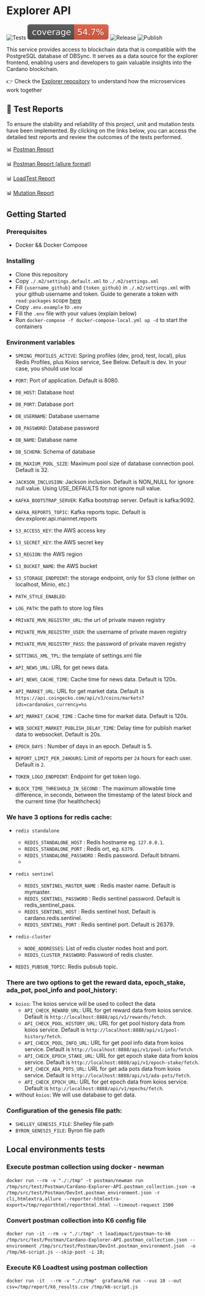 # Explorer API

<p align="left">
<img alt="Tests" src="https://github.com/cardano-foundation/cf-explorer-api/actions/workflows/tests.yaml/badge.svg?branch=main" />
<img alt="Coverage" src="https://github.com/cardano-foundation/cf-explorer-api/blob/gh-pages/badges/jacoco.svg?raw=true" />
<img alt="Release" src="https://github.com/cardano-foundation/cf-explorer-api/actions/workflows/release.yaml/badge.svg?branch=main" />
<img alt="Publish" src="https://github.com/cardano-foundation/cf-explorer-api/actions/workflows/publish.yaml/badge.svg?branch=main" />
</p>

This service provides access to blockchain data that is compatible with the PostgreSQL database of DBSync. It serves as a data source for the explorer frontend, enabling users and developers to gain valuable insights into the Cardano blockchain.

👉 Check the [Explorer repository](https://github.com/cardano-foundation/cf-explorer) to understand how the microservices work together

## 🧪 Test Reports

To ensure the stability and reliability of this project, unit and mutation tests have been implemented. By clicking on the links below, you can access the detailed test reports and review the outcomes of the tests performed.

📊 [Postman Report](https://cardano-foundation.github.io/cf-explorer-api/html-report/reporthtml.html)

📊 [Postman Report (allure format)](https://cardano-foundation.github.io/cf-explorer-api/allure-report/)

📊 [LoadTest Report](https://cardano-foundation.github.io/cf-explorer-api/loadtest-report/k6_results.csv)

📊 [Mutation Report](https://cardano-foundation.github.io/cf-explorer-api/mutation-report/)
 
## Getting Started

### Prerequisites

- Docker && Docker Compose

### Installing

- Clone this repository
- Copy `./.m2/settings.default.xml` to `./.m2/settings.xml` 
- Fill `{username_github}` and `{token_github}` in `./.m2/settings.xml` with your github username and token. Guide to generate a token with `read:packages` scope [here](https://docs.github.com/en/authentication/keeping-your-account-and-data-secure/creating-a-personal-access-token#creating-a-personal-access-token-classic)
- Copy `.env.example`  to `.env`
- Fill the `.env` file with your values (explain below)
- Run `docker-compose -f docker-compose-local.yml up -d` to start the containers


### Environment variables

- `SPRING_PROFILES_ACTIVE`: Spring profiles (dev, prod, test, local), plus Redis Profiles, plus Koios service, See Below. Default is dev. In your case, you should use local

- `PORT`: Port of application. Default is 8080.
- `DB_HOST`: Database host
- `DB_PORT`: Database port
- `DB_USERNAME`: Database username
- `DB_PASSWORD`: Database password
- `DB_NAME`: Database name
- `DB_SCHEMA`: Schema of database
- `DB_MAXIUM_POOL_SIZE`: Maximum pool size of database connection pool. Default is 32.

- `JACKSON_INCLUSION`: Jackson inclusion. Default is NON_NULL for ignore null value. Using USE_DEFAULTS for not ignore null value.

- `KAFKA_BOOTSTRAP_SERVER`: Kafka bootstrap server. Default is kafka:9092.
- `KAFKA_REPORTS_TOPIC`: Kafka reports topic. Default is dev.explorer.api.mainnet.reports
  
- `S3_ACCESS_KEY`: the AWS access key
- `S3_SECRET_KEY`: the AWS secret key
- `S3_REGION`: the AWS region
- `S3_BUCKET_NAME`: the AWS bucket
- `S3_STORAGE_ENDPOINT`: the storage endpoint, only for S3 clone (either on localhost, Minio, etc.)
- `PATH_STYLE_ENABLED`: 

- `LOG_PATH`: the path to store log files

- `PRIVATE_MVN_REGISTRY_URL`: the url of private maven registry
- `PRIVATE_MVN_REGISTRY_USER`: the username of private maven registry
- `PRIVATE_MVN_REGISTRY_PASS`: the password of private maven registry
- `SETTINGS_XML_TPL`: the template of settings.xml file

- `API_NEWS_URL`: URL for get news data.
- `API_NEWS_CACHE_TIME`: Cache time for news data. Default is 120s.
- `API_MARKET_URL`: URL for get market data. Default is `https://api.coingecko.com/api/v3/coins/markets?ids=cardano&vs_currency=%s`
- `API_MARKET_CACHE_TIME` : Cache time for market data. Default is 120s.
- `WEB_SOCKET_MARKET_PUBLISH_DELAY_TIME`: Delay time for publish market data to websocket. Default is 20s.
- `EPOCH_DAYS` : Number of days in an epoch. Default is 5.
- `REPORT_LIMIT_PER_24HOURS`: Limit of reports per `24` hours for each user. Default is `2`.
- `TOKEN_LOGO_ENDPOINT`: Endpoint for get token logo.
- `BLOCK_TIME_THRESHOLD_IN_SECOND` : The maximum allowable time difference, in seconds, between the timestamp of the latest block and the current time (for healthcheck)
### We have 3 options for redis cache:
- `redis standalone`
    - `REDIS_STANDALONE_HOST` : Redis hostname eg. `127.0.0.1`.
    - `REDIS_STANDALONE_PORT` : Redis ort, eg. `6379`.
    - `REDIS_STANDALONE_PASSWORD` : Redis password. Default bitnami.
    -
- `redis sentinel`
    - `REDIS_SENTINEL_MASTER_NAME` : Redis master name. Default is mymaster.
    - `REDIS_SENTINEL_PASSWORD` : Redis sentinel password. Default is redis_sentinel_pass.
    - `REDIS_SENTINEL_HOST` : Redis sentinel host. Default is  cardano.redis.sentinel.
    - `REDIS_SENTINEL_PORT` : Redis sentinel port. Default is 26379.

- `redis-cluster`
    -  `NODE_ADDRESSES`: List of redis cluster nodes host and port.
    -  `REDIS_CLUSTER_PASSWORD`: Password of redis cluster.

- `REDIS_PUBSUB_TOPIC`: Redis pubsub topic.

### There are two options to get the reward data, epoch_stake, ada_pot, pool_info and pool_history:
- `koios`: The koios service will be used to collect the data
    - `API_CHECK_REWARD_URL`: URL for get reward data from koios service. Default is `http://localhost:8888/api/v1/rewards/fetch`.
    - `API_CHECK_POOL_HISTORY_URL`: URL for get pool history data from koios service. Default is `http://localhost:8888/api/v1/pool-history/fetch`.
    - `API_CHECK_POOL_INFO_URL`: URL for get pool info data from koios service. Default is `http://localhost:8888/api/v1/pool-info/fetch`.
    - `API_CHECK_EPOCH_STAKE_URL`: URL for get epoch stake data from koios service. Default is `http://localhost:8888/api/v1/epoch-stake/fetch`.
    - `API_CHECK_ADA_POTS_URL`: URL for get ada pots data from koios service. Default is `http://localhost:8888/api/v1/ada-pots/fetch`.
    - `API_CHECK_EPOCH_URL`: URL for get epoch data from koios service. Default is `http://localhost:8888/api/v1/epochs/fetch`.
- without `koios`: We will use database to get data.

### Configuration of the genesis file path:
  - `SHELLEY_GENESIS_FILE`: Shelley file path
  - `BYRON_GENESIS_FILE`: Byron file path

## Local environments tests

### Execute postman collection using docker - newman

```shell
docker run --rm -v "./:/tmp" -t postman/newman run /tmp/src/test/Postman/Cardano-Explorer-API.postman_collection.json -e /tmp/src/test/Postman/DevInt.postman_environment.json -r cli,htmlextra,allure --reporter-htmlextra-export=/tmp/reporthtml/reporthtml.html --timeout-request 1500
```

### Convert postman collection into K6 config file

```shell
docker run -it --rm -v "./:/tmp" -t loadimpact/postman-to-k6  /tmp/src/test/Postman/Cardano-Explorer-API.postman_collection.json --environment /tmp/src/test/Postman/DevInt.postman_environment.json  -o /tmp/k6-script.js --skip-post -i 10;
```
### Execute K6 Loadtest using postman collection

```shell
docker run -it  --rm -v "./:/tmp"  grafana/k6 run --vus 10 --out csv=/tmp/report/k6_results.csv /tmp/k6-script.js
```
